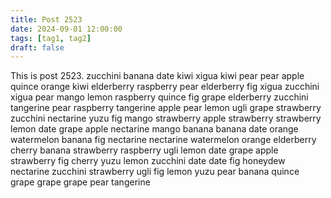 ```yaml
---
title: Post 2523
date: 2024-09-01 12:00:00
tags: [tag1, tag2]
draft: false
---
```

This is post 2523.
zucchini
banana
date
kiwi
xigua
kiwi
pear
pear
apple
quince
orange
kiwi
elderberry
raspberry
pear
elderberry
fig
xigua
zucchini
xigua
pear
mango
lemon
raspberry
quince
fig
grape
elderberry
zucchini
tangerine
pear
raspberry
tangerine
apple
pear
lemon
ugli
grape
strawberry
zucchini
nectarine
yuzu
fig
mango
strawberry
apple
strawberry
strawberry
lemon
date
grape
apple
nectarine
mango
banana
banana
date
orange
watermelon
banana
fig
nectarine
nectarine
watermelon
orange
elderberry
cherry
banana
strawberry
raspberry
ugli
lemon
date
grape
apple
strawberry
fig
cherry
yuzu
lemon
zucchini
date
date
fig
honeydew
nectarine
zucchini
strawberry
ugli
fig
lemon
yuzu
pear
banana
quince
grape
grape
grape
pear
tangerine
